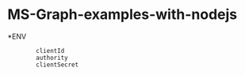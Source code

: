 # MS-Graph-examples-with-nodejs

*ENV

```
        clientId
        authority
        clientSecret

```
